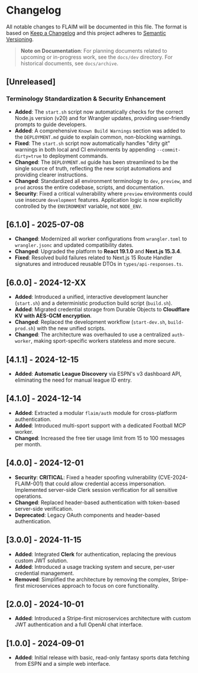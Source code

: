 # Changelog

All notable changes to FLAIM will be documented in this file. The format is based on [Keep a Changelog](https://keepachangelog.com/en/1.0.0/) and this project adheres to [Semantic Versioning](https://semver.org/spec/v2.0.0.html).

> **Note on Documentation**: For planning documents related to upcoming or in-progress work, see the `docs/dev` directory. For historical documents, see `docs/archive`.

## [Unreleased]

### Terminology Standardization & Security Enhancement

- **Added**: The `start.sh` script now automatically checks for the correct Node.js version (v20) and for Wrangler updates, providing user-friendly prompts to guide developers.
- **Added**: A comprehensive `Known Build Warnings` section was added to the `DEPLOYMENT.md` guide to explain common, non-blocking warnings.
- **Fixed**: The `start.sh` script now automatically handles "dirty git" warnings in both local and CI environments by appending `--commit-dirty=true` to deployment commands.
- **Changed**: The `DEPLOYMENT.md` guide has been streamlined to be the single source of truth, reflecting the new script automations and providing clearer instructions.
- **Changed**: Standardized all environment terminology to `dev`, `preview`, and `prod` across the entire codebase, scripts, and documentation.
- **Security**: Fixed a critical vulnerability where `preview` environments could use insecure `development` features. Application logic is now explicitly controlled by the `ENVIRONMENT` variable, not `NODE_ENV`.

## [6.1.0] - 2025-07-08

- **Changed**: Modernized all worker configurations from `wrangler.toml` to `wrangler.jsonc` and updated compatibility dates.
- **Changed**: Upgraded the platform to **React 19.1.0** and **Next.js 15.3.4**.
- **Fixed**: Resolved build failures related to Next.js 15 Route Handler signatures and introduced reusable DTOs in `types/api-responses.ts`.

## [6.0.0] - 2024-12-XX

- **Added**: Introduced a unified, interactive development launcher (`start.sh`) and a deterministic production build script (`build.sh`).
- **Added**: Migrated credential storage from Durable Objects to **Cloudflare KV with AES-GCM encryption**.
- **Changed**: Replaced the development workflow (`start-dev.sh`, `build-prod.sh`) with the new unified scripts.
- **Changed**: The architecture was overhauled to use a centralized `auth-worker`, making sport-specific workers stateless and more secure.

## [4.1.1] - 2024-12-15

- **Added**: **Automatic League Discovery** via ESPN's v3 dashboard API, eliminating the need for manual league ID entry.

## [4.1.0] - 2024-12-14

- **Added**: Extracted a modular `flaim/auth` module for cross-platform authentication.
- **Added**: Introduced multi-sport support with a dedicated Football MCP worker.
- **Changed**: Increased the free tier usage limit from 15 to 100 messages per month.

## [4.0.0] - 2024-12-01

- **Security**: **CRITICAL**: Fixed a header spoofing vulnerability (CVE-2024-FLAIM-001) that could allow credential access impersonation. Implemented server-side Clerk session verification for all sensitive operations.
- **Changed**: Replaced header-based authentication with token-based server-side verification.
- **Deprecated**: Legacy OAuth components and header-based authentication.

## [3.0.0] - 2024-11-15

- **Added**: Integrated **Clerk** for authentication, replacing the previous custom JWT solution.
- **Added**: Introduced a usage tracking system and secure, per-user credential management.
- **Removed**: Simplified the architecture by removing the complex, Stripe-first microservices approach to focus on core functionality.

## [2.0.0] - 2024-10-01

- **Added**: Introduced a Stripe-first microservices architecture with custom JWT authentication and a full OpenAI chat interface.

## [1.0.0] - 2024-09-01

- **Added**: Initial release with basic, read-only fantasy sports data fetching from ESPN and a simple web interface.
